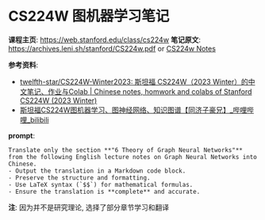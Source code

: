 # CS224W 图机器学习笔记

**课程主页**: https://web.stanford.edu/class/cs224w
**笔记原文**: https://archives.leni.sh/stanford/CS224w.pdf or [CS224w Notes](./CS224w.pdf)

**参考资料**: 
- [twelfth-star/CS224W-Winter2023: 斯坦福 CS224W（2023 Winter）的中文笔记、作业与Colab | Chinese notes, homwork and colabs of Stanford CS224W (2023 Winter)](https://github.com/twelfth-star/CS224W-Winter2023)
- [斯坦福CS224W图机器学习、图神经网络、知识图谱【同济子豪兄】_哔哩哔哩_bilibili](https://www.bilibili.com/video/BV1pR4y1S7GAf)

**prompt**: 
```
Translate only the section **"6 Theory of Graph Neural Networks"** from the following English lecture notes on Graph Neural Networks into Chinese. 
- Output the translation in a Markdown code block. 
- Preserve the structure and formatting. 
- Use LaTeX syntax (`$$`) for mathematical formulas. 
- Ensure the translation is **complete** and accurate.
```

**注**: 因为并不是研究理论, 选择了部分章节学习和翻译